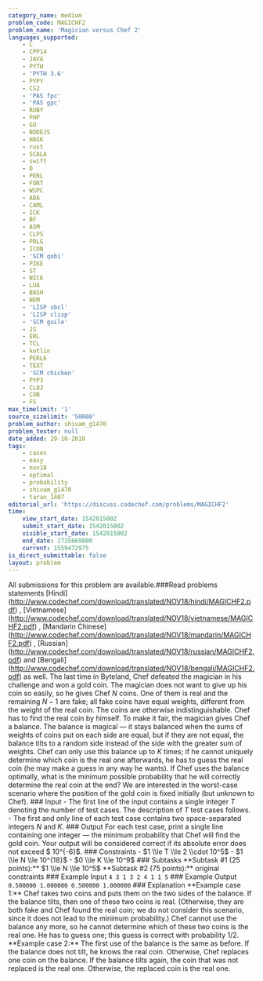 ```yaml
---
category_name: medium
problem_code: MAGICHF2
problem_name: 'Magician versus Chef 2'
languages_supported:
    - C
    - CPP14
    - JAVA
    - PYTH
    - 'PYTH 3.6'
    - PYPY
    - CS2
    - 'PAS fpc'
    - 'PAS gpc'
    - RUBY
    - PHP
    - GO
    - NODEJS
    - HASK
    - rust
    - SCALA
    - swift
    - D
    - PERL
    - FORT
    - WSPC
    - ADA
    - CAML
    - ICK
    - BF
    - ASM
    - CLPS
    - PRLG
    - ICON
    - 'SCM qobi'
    - PIKE
    - ST
    - NICE
    - LUA
    - BASH
    - NEM
    - 'LISP sbcl'
    - 'LISP clisp'
    - 'SCM guile'
    - JS
    - ERL
    - TCL
    - kotlin
    - PERL6
    - TEXT
    - 'SCM chicken'
    - PYP3
    - CLOJ
    - COB
    - FS
max_timelimit: '1'
source_sizelimit: '50000'
problem_author: shivam_g1470
problem_tester: null
date_added: 29-10-2018
tags:
    - cases
    - easy
    - nov18
    - optimal
    - probability
    - shivam_g1470
    - taran_1407
editorial_url: 'https://discuss.codechef.com/problems/MAGICHF2'
time:
    view_start_date: 1542015002
    submit_start_date: 1542015002
    visible_start_date: 1542015002
    end_date: 1735669800
    current: 1559472975
is_direct_submittable: false
layout: problem
---
```

All submissions for this problem are available.\###Read problems statements \[Hindi\](http://www.codechef.com/download/translated/NOV18/hindi/MAGICHF2.pdf) , \[Vietnamese\](http://www.codechef.com/download/translated/NOV18/vietnamese/MAGICHF2.pdf) , \[Mandarin Chinese\](http://www.codechef.com/download/translated/NOV18/mandarin/MAGICHF2.pdf) , \[Russian\](http://www.codechef.com/download/translated/NOV18/russian/MAGICHF2.pdf) and \[Bengali\](http://www.codechef.com/download/translated/NOV18/bengali/MAGICHF2.pdf) as well. The last time in Byteland, Chef defeated the magician in his challenge and won a gold coin. The magician does not want to give up his coin so easily, so he gives Chef $N$ coins. One of them is real and the remaining $N-1$ are fake; all fake coins have equal weights, different from the weight of the real coin. The coins are otherwise indistinguishable. Chef has to find the real coin by himself. To make it fair, the magician gives Chef a balance. The balance is magical — it stays balanced when the sums of weights of coins put on each side are equal, but if they are not equal, the balance tilts to a random side instead of the side with the greater sum of weights. Chef can only use this balance up to $K$ times; if he cannot uniquely determine which coin is the real one afterwards, he has to guess the real coin (he may make a guess in any way he wants). If Chef uses the balance optimally, what is the minimum possible probability that he will correctly determine the real coin at the end? We are interested in the worst-case scenario where the position of the gold coin is fixed initially (but unknown to Chef). ### Input - The first line of the input contains a single integer $T$ denoting the number of test cases. The description of $T$ test cases follows. - The first and only line of each test case contains two space-separated integers $N$ and $K$. ### Output For each test case, print a single line containing one integer — the minimum probability that Chef will find the gold coin. Your output will be considered correct if its absolute error does not exceed $ 10^{-6}$. ### Constraints - $1 \\le T \\le 2 \\cdot 10^5$ - $1 \\le N \\le 10^{18}$ - $0 \\le K \\le 10^9$ ### Subtasks \*\*Subtask #1 (25 points):\*\* $1 \\le N \\le 10^5$ \*\*Subtask #2 (75 points):\*\* original constraints ### Example Input ``` 4 3 1 3 2 4 1 1 5 ``` ### Example Output ``` 0.500000 1.000000 0.500000 1.000000 ``` ### Explanation \*\*Example case 1:\*\* Chef takes two coins and puts them on the two sides of the balance. If the balance tilts, then one of these two coins is real. (Otherwise, they are both fake and Chef found the real coin; we do not consider this scenario, since it does not lead to the minimum probability.) Chef cannot use the balance any more, so he cannot determine which of these two coins is the real one. He has to guess one; this guess is correct with probability $1/2$. \*\*Example case 2:\*\* The first use of the balance is the same as before. If the balance does not tilt, he knows the real coin. Otherwise, Chef replaces one coin on the balance. If the balance tilts again, the coin that was not replaced is the real one. Otherwise, the replaced coin is the real one.
